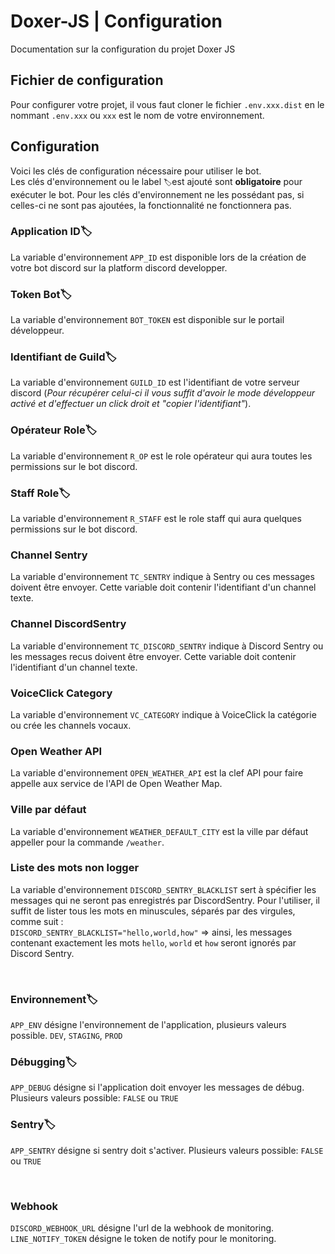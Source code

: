 # Doxer-JS | Configuration

Documentation sur la configuration du projet Doxer JS
<br/>

## Fichier de configuration

Pour configurer votre projet, il vous faut cloner le fichier `.env.xxx.dist` en le nommant `.env.xxx` ou `xxx` est le nom de votre environnement.

## Configuration

Voici les clés de configuration nécessaire pour utiliser le bot.
<br/>
Les clés d'environnement ou le label `🏷️`est ajouté sont **obligatoire** pour exécuter le bot. Pour les clés d'environnement ne les possédant pas, si celles-ci ne sont pas ajoutées, la fonctionnalité ne fonctionnera pas.

### Application ID🏷️

La variable d'environnement `APP_ID` est disponible lors de la création de votre bot discord sur la platform discord developper.

### Token Bot🏷️

La variable d'environnement `BOT_TOKEN` est disponible sur le portail développeur.

### Identifiant de Guild🏷️

La variable d'environnement `GUILD_ID` est l'identifiant de votre serveur discord (_Pour récupérer celui-ci il vous suffit d'avoir le mode développeur activé et d'effectuer un click droit et "copier l'identifiant"_).

### Opérateur Role🏷️

La variable d'environnement `R_OP` est le role opérateur qui aura toutes les permissions sur le bot discord.

### Staff Role🏷️

La variable d'environnement `R_STAFF` est le role staff qui aura quelques permissions sur le bot discord.

### Channel Sentry

La variable d'environnement `TC_SENTRY` indique à Sentry ou ces messages doivent être envoyer.
Cette variable doit contenir l'identifiant d'un channel texte.

### Channel DiscordSentry

La variable d'environnement `TC_DISCORD_SENTRY` indique à Discord Sentry ou les messages recus doivent être envoyer.
Cette variable doit contenir l'identifiant d'un channel texte.

### VoiceClick Category

La variable d'environnement `VC_CATEGORY` indique à VoiceClick la catégorie ou crée les channels vocaux.

### Open Weather API

La variable d'environnement `OPEN_WEATHER_API` est la clef API pour faire appelle aux service de l'API de Open Weather Map.

### Ville par défaut

La variable d'environnement `WEATHER_DEFAULT_CITY` est la ville par défaut appeller pour la commande `/weather`.

### Liste des mots non logger

La variable d'environnement `DISCORD_SENTRY_BLACKLIST` sert à spécifier les messages qui ne seront pas enregistrés par DiscordSentry. Pour l'utiliser, il suffit de lister tous les mots en minuscules, séparés par des virgules, comme suit : <br/>`DISCORD_SENTRY_BLACKLIST="hello,world,how"` => ainsi, les messages contenant exactement les mots `hello`, `world` et `how` seront ignorés par Discord Sentry.

<br>

### Environnement🏷️

`APP_ENV` désigne l'environnement de l'application, plusieurs valeurs possible.
`DEV`, `STAGING`, `PROD`

### Débugging🏷️

`APP_DEBUG` désigne si l'application doit envoyer les messages de débug.
Plusieurs valeurs possible: `FALSE` ou `TRUE`

### Sentry🏷️

`APP_SENTRY` désigne si sentry doit s'activer.
Plusieurs valeurs possible: `FALSE` ou `TRUE`

<br>

### Webhook

`DISCORD_WEBHOOK_URL` désigne l'url de la webhook de monitoring.
`LINE_NOTIFY_TOKEN` désigne le token de notify pour le monitoring.
